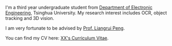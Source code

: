I'm a third year undergraduate student from [Department of Electronic Engineering](https://www.ee.tsinghua.edu.cn/), Tsinghua University. My research interest includes OCR, object tracking and 3D vision.

I am very fortunate to be advised by [Prof. Liangrui Peng](http://web.ee.tsinghua.edu.cn/pengliangrui/zh_CN/index.htm). 

You can find my CV here: [XX's Curriculum Vitae](www.baidu.com).
